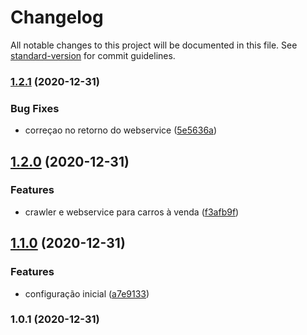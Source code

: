 # Changelog

All notable changes to this project will be documented in this file. See [standard-version](https://github.com/conventional-changelog/standard-version) for commit guidelines.

### [1.2.1](https://github.com/gspadilha/hotv8_backend/compare/v1.2.0...v1.2.1) (2020-12-31)


### Bug Fixes

* correçao no retorno do webservice ([5e5636a](https://github.com/gspadilha/hotv8_backend/commit/5e5636abf93932e198f728e11ee945fdbcf1d782))

## [1.2.0](https://github.com/gspadilha/hotv8_backend/compare/v1.1.0...v1.2.0) (2020-12-31)


### Features

* crawler e webservice para carros à venda ([f3afb9f](https://github.com/gspadilha/hotv8_backend/commit/f3afb9f96d705041d43af486c674235f2cc71cd1))

## [1.1.0](https://github.com/gspadilha/hotv8_backend/compare/v1.0.1...v1.1.0) (2020-12-31)


### Features

* configuração inicial ([a7e9133](https://github.com/gspadilha/hotv8_backend/commit/a7e91334d1db71be4806525ed25fb51d0db3668b))

### 1.0.1 (2020-12-31)
